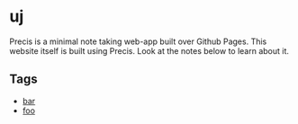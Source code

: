 # uj

Precis is a minimal note taking web-app built over Github Pages. This website itself is built using Precis. Look at the notes below to learn about it.

## Tags

- [bar](./bar)
- [foo](./foo)
